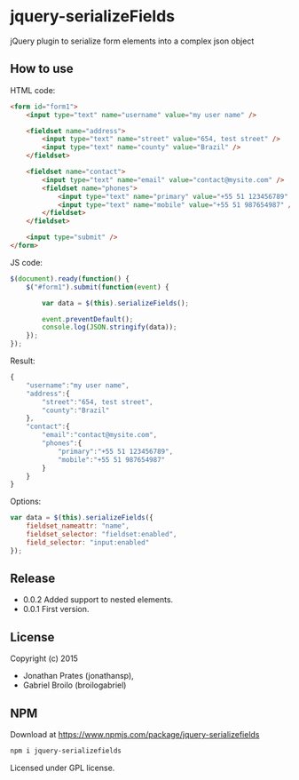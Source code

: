 # jquery-serializeFields
jQuery plugin to serialize form elements into a complex json object

## How to use

HTML code:

```html
<form id="form1">
    <input type="text" name="username" value="my user name" />

    <fieldset name="address">
        <input type="text" name="street" value="654, test street" />
        <input type="text" name="county" value="Brazil" />
    </fieldset>

    <fieldset name="contact">
        <input type="text" name="email" value="contact@mysite.com" />
        <fieldset name="phones">
            <input type="text" name="primary" value="+55 51 123456789" />
            <input type="text" name="mobile" value="+55 51 987654987" />
        </fieldset>
    </fieldset>

    <input type="submit" />
</form>

```

JS code:

```javascript
$(document).ready(function() {
    $("#form1").submit(function(event) {

        var data = $(this).serializeFields();

        event.preventDefault();
        console.log(JSON.stringify(data));
    });
});
```

Result:

```javascript
{
    "username":"my user name",
    "address":{
        "street":"654, test street",
        "county":"Brazil"
    },
    "contact":{
        "email":"contact@mysite.com",
        "phones":{
            "primary":"+55 51 123456789",
            "mobile":"+55 51 987654987"
        }
    }
}
```

Options:

```javascript
var data = $(this).serializeFields({
    fieldset_nameattr: "name",
    fieldset_selector: "fieldset:enabled",
    field_selector: "input:enabled"
});
```

## Release

* 0.0.2 Added support to nested elements.
* 0.0.1 First version.

## License
Copyright (c) 2015

* Jonathan Prates (jonathansp),
* Gabriel Broilo (broilogabriel)

## NPM

Download at https://www.npmjs.com/package/jquery-serializefields

```bash
npm i jquery-serializefields
```

Licensed under GPL license.
